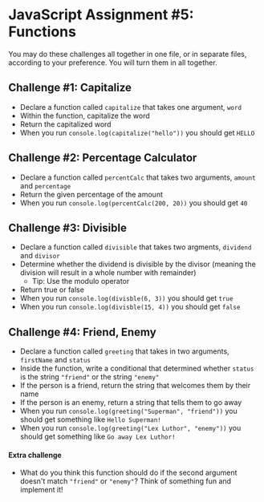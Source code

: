 # JavaScript Assignment #5: Functions

You may do these challenges all together in one file, or in separate files, according to your preference. You will turn them in all together.

## Challenge #1: Capitalize

-   Declare a function called `capitalize` that takes one argument, `word`
-   Within the function, capitalize the word
-   Return the capitalized word
-   When you run `console.log(capitalize("hello"))` you should get `HELLO`

## Challenge #2: Percentage Calculator

-   Declare a function called `percentCalc` that takes two arguments, `amount` and `percentage`
-   Return the given percentage of the amount
-   When you run `console.log(percentCalc(200, 20))` you should get `40`

## Challenge #3: Divisible

-   Declare a function called `divisible` that takes two argments, `dividend` and `divisor`
-   Determine whether the dividend is divisible by the divisor (meaning the division will result in a whole number with remainder)
    -   Tip: Use the modulo operator
-   Return true or false
-   When you run `console.log(divisble(6, 3))` you should get `true`
-   When you run `console.log(divisble(15, 4))` you should get `false`

## Challenge #4: Friend, Enemy

-   Declare a function called `greeting` that takes in two arguments, `firstName` and `status`
-   Inside the function, write a conditional that determined whether `status` is the string `"friend"` or the string `"enemy"`
-   If the person is a friend, return the string that welcomes them by their name
-   If the person is an enemy, return a string that tells them to go away
-   When you run `console.log(greeting("Superman", "friend"))` you should get something like `Hello Superman!`
-   When you run `console.log(greeting("Lex Luthor", "enemy"))` you should get something like `Go away Lex Luthor!`

#### Extra challenge

-   What do you think this function should do if the second argument doesn't match `"friend"` or `"enemy"`? Think of something fun and implement it!
